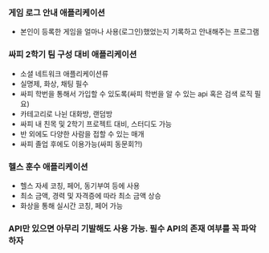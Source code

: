 ### 게임 로그 안내 애플리케이션
- 본인이 등록한 게임을 얼마나 사용(로그인)했었는지 기록하고 안내해주는 프로그램

### 싸피 2학기 팀 구성 대비 애플리케이션
- 소셜 네트워크 애플리케이션류
- 실명제, 화상, 채팅 필수
- 싸피 학번을 통해서 가입할 수 있도록(싸피 학번을 알 수 있는 api 혹은 검색 로직 필요)
- 카테고리로 나뉜 대화방, 랜덤방
- 싸피 내 친목 및 2학기 프로젝트 대비, 스터디도 가능
- 반 외에도 다양한 사람을 접할 수 있는 매개
- 싸피 졸업 후에도 이용가능(싸피 동문회?!)

### 헬스 훈수 애플리케이션
- 헬스 자세 코칭, 페어, 동기부여 등에 사용
- 최소 금액, 경력 및 자격증에 따라 최소 금액 상승
- 화상을 통해 실시간 코칭, 페어 가능

### API만 있으면 아무리 기발해도 사용 가능. 필수 API의 존재 여부를 꼭 파악하자